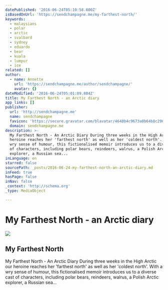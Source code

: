 ```yaml
---
datePublished: '2016-06-24T05:10:58.800Z'
isBasedOnUrl: 'https://sendchampagne.me/my-farthest-north/'
keywords:
  - malaysians
  - polar
  - arctic
  - svalbard
  - sydney
  - eduardo
  - bear
  - kuala
  - lumpur
  - ice
related: []
author:
  - name: Annette
    url: 'https://sendchampagne.me/author/sendchampagne/'
    avatar: {}
dateModified: '2016-06-24T05:01:09.884Z'
title: My Farthest North - an Arctic diary
app_links: []
publisher:
  url: 'http://sendchampagne.me'
  name: sendchampagne
  favicon: 'https://secure.gravatar.com/blavatar/4648b4c9673a0b64b8c296ad96f6a8fc?s=16'
  domain: sendchampagne.me
description: >-
  My Farthest North - An Arctic Diary During three weeks in the High Arctic our
  heroine reaches her 'farthest north' as well as her 'coldest north'. With a
  wry sense of humour, this fictionalised memoir introduces us to a diverse cast
  of characters, including polar bears, reindeers, walrus, a Polish Arctic
  explorer, a Russian sea...
inLanguage: en
starred: false
sourcePath: _posts/2016-06-24-my-farthest-north-an-arctic-diary.md
inFeed: true
hasPage: false
inNav: false
_context: 'http://schema.org'
_type: MediaObject

---
```

# My Farthest North - an Arctic diary

<article style=""><img src="https://imgflo.herokuapp.com/graph/vahj1ThiexotieMo/69fae8d048b9249362f0e691679d02d6/noop.jpg?input=https%3A%2F%2Fi0.wp.com%2Fsendchampagne.files.wordpress.com%2F2013%2F12%2Fmy-farthest-north_cover_front.jpg%3Ffit%3D440%252C330" /><h1>My Farthest North</h1><p>My Farthest North - An Arctic Diary During three weeks in the High Arctic our heroine reaches her 'farthest north' as well as her 'coldest north'. With a wry sense of humour, this fictionalised memoir introduces us to a diverse cast of characters, including polar bears, reindeers, walrus, a Polish Arctic explorer, a Russian sea...</p></article>